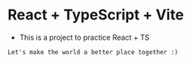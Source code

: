 # React + TypeScript + Vite

- This is a project to practice React + TS

```
Let's make the world a better place together :)
```
